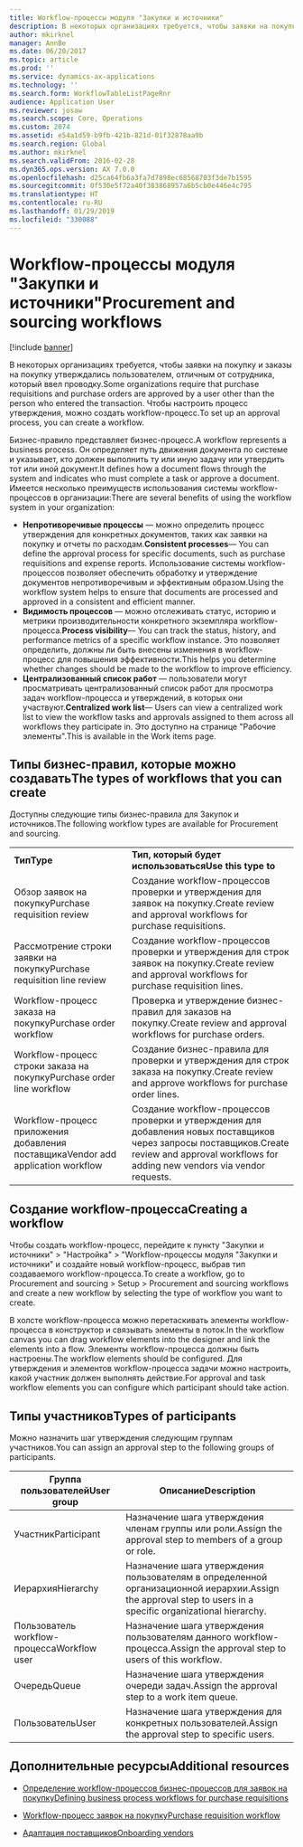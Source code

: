 ```yaml
---
title: Workflow-процессы модуля "Закупки и источники"
description: В некоторых организациях требуется, чтобы заявки на покупку и заказы на покупку утверждались пользователем, отличным от сотрудника, который ввел проводку. Чтобы настроить процесс утверждения, можно создать workflow-процесс.
author: mkirknel
manager: AnnBe
ms.date: 06/20/2017
ms.topic: article
ms.prod: ''
ms.service: dynamics-ax-applications
ms.technology: ''
ms.search.form: WorkflowTableListPageRnr
audience: Application User
ms.reviewer: josaw
ms.search.scope: Core, Operations
ms.custom: 2074
ms.assetid: e54a1d59-b9fb-421b-821d-01f32878aa9b
ms.search.region: Global
ms.author: mkirknel
ms.search.validFrom: 2016-02-28
ms.dyn365.ops.version: AX 7.0.0
ms.openlocfilehash: d25ca64fb6a3fa7d7898ec68568703f3de7b1595
ms.sourcegitcommit: 0f530e5f72a40f383868957a6b5cb0e446e4c795
ms.translationtype: HT
ms.contentlocale: ru-RU
ms.lasthandoff: 01/29/2019
ms.locfileid: "330088"
---
```

# <a name="procurement-and-sourcing-workflows"></a><span data-ttu-id="83246-104">Workflow-процессы модуля "Закупки и источники"</span><span class="sxs-lookup"><span data-stu-id="83246-104">Procurement and sourcing workflows</span></span>

[!include [banner](../includes/banner.md)]

<span data-ttu-id="83246-105">В некоторых организациях требуется, чтобы заявки на покупку и заказы на покупку утверждались пользователем, отличным от сотрудника, который ввел проводку.</span><span class="sxs-lookup"><span data-stu-id="83246-105">Some organizations require that purchase requisitions and purchase orders are approved by a user other than the person who entered the transaction.</span></span> <span data-ttu-id="83246-106">Чтобы настроить процесс утверждения, можно создать workflow-процесс.</span><span class="sxs-lookup"><span data-stu-id="83246-106">To set up an approval process, you can create a workflow.</span></span>

<span data-ttu-id="83246-107">Бизнес-правило представляет бизнес-процесс.</span><span class="sxs-lookup"><span data-stu-id="83246-107">A workflow represents a business process.</span></span> <span data-ttu-id="83246-108">Он определяет путь движения документа по системе и указывает, кто должен выполнить ту или иную задачу или утвердить тот или иной документ.</span><span class="sxs-lookup"><span data-stu-id="83246-108">It defines how a document flows through the system and indicates who must complete a task or approve a document.</span></span> <span data-ttu-id="83246-109">Имеется несколько преимуществ использования системы workflow-процессов в организации:</span><span class="sxs-lookup"><span data-stu-id="83246-109">There are several benefits of using the workflow system in your organization:</span></span>
-   <span data-ttu-id="83246-110">**Непротиворечивые процессы** — можно определить процесс утверждения для конкретных документов, таких как заявки на покупку и отчеты по расходам.</span><span class="sxs-lookup"><span data-stu-id="83246-110">**Consistent processes**— You can define the approval process for specific documents, such as purchase requisitions and expense reports.</span></span> <span data-ttu-id="83246-111">Использование системы workflow-процессов позволяет обеспечить обработку и утверждение документов непротиворечивым и эффективным образом.</span><span class="sxs-lookup"><span data-stu-id="83246-111">Using the workflow system helps to ensure that documents are processed and approved in a consistent and efficient manner.</span></span>
-   <span data-ttu-id="83246-112">**Видимость процессов** — можно отслеживать статус, историю и метрики производительности конкретного экземпляра workflow-процесса.</span><span class="sxs-lookup"><span data-stu-id="83246-112">**Process visibility**— You can track the status, history, and performance metrics of a specific workflow instance.</span></span> <span data-ttu-id="83246-113">Это позволяет определить, должны ли быть внесены изменения в workflow-процесс для повышения эффективности.</span><span class="sxs-lookup"><span data-stu-id="83246-113">This helps you determine whether changes should be made to the workflow to improve efficiency.</span></span>
-   <span data-ttu-id="83246-114">**Централизованный список работ** — пользователи могут просматривать централизованный список работ для просмотра задач workflow-процесса и утверждений, в которых они участвуют.</span><span class="sxs-lookup"><span data-stu-id="83246-114">**Centralized work list**— Users can view a centralized work list to view the workflow tasks and approvals assigned to them across all workflows they participate in.</span></span> <span data-ttu-id="83246-115">Это доступно на странице "Рабочие элементы".</span><span class="sxs-lookup"><span data-stu-id="83246-115">This is available in the Work items page.</span></span>

## <a name="the-types-of-workflows-that-you-can-create"></a><span data-ttu-id="83246-116">Типы бизнес-правил, которые можно создавать</span><span class="sxs-lookup"><span data-stu-id="83246-116">The types of workflows that you can create</span></span>
<span data-ttu-id="83246-117">Доступны следующие типы бизнес-правила для Закупок и источников.</span><span class="sxs-lookup"><span data-stu-id="83246-117">The following workflow types are available for Procurement and sourcing.</span></span>

|                                  |                                                               |
|----------------------------------|---------------------------------------------------------------|
| <span data-ttu-id="83246-118">**Тип**</span><span class="sxs-lookup"><span data-stu-id="83246-118">**Type**</span></span>                         | <span data-ttu-id="83246-119">**Тип, который будет использоваться**</span><span class="sxs-lookup"><span data-stu-id="83246-119">**Use this type to**</span></span>                                          |
| <span data-ttu-id="83246-120">Обзор заявок на покупку</span><span class="sxs-lookup"><span data-stu-id="83246-120">Purchase requisition review</span></span>      | <span data-ttu-id="83246-121">Создание workflow-процессов проверки и утверждения для заявок на покупку.</span><span class="sxs-lookup"><span data-stu-id="83246-121">Create review and approval workflows for purchase requisitions.</span></span>            |
| <span data-ttu-id="83246-122">Рассмотрение строки заявки на покупку</span><span class="sxs-lookup"><span data-stu-id="83246-122">Purchase requisition line review</span></span> | <span data-ttu-id="83246-123">Создание workflow-процессов проверки и утверждения для строк заявок на покупку.</span><span class="sxs-lookup"><span data-stu-id="83246-123">Create review and approval workflows for purchase requisition lines.</span></span>       |
| <span data-ttu-id="83246-124">Workflow-процесс заказа на покупку</span><span class="sxs-lookup"><span data-stu-id="83246-124">Purchase order workflow</span></span>          | <span data-ttu-id="83246-125">Проверка и утверждение бизнес-правил для заказов на покупку.</span><span class="sxs-lookup"><span data-stu-id="83246-125">Create review and approval workflows for purchase orders.</span></span>     |
| <span data-ttu-id="83246-126">Workflow-процесс строки заказа на покупку</span><span class="sxs-lookup"><span data-stu-id="83246-126">Purchase order line workflow</span></span>     | <span data-ttu-id="83246-127">Создание бизнес-правила для проверки и утверждения для строк заказа на покупку.</span><span class="sxs-lookup"><span data-stu-id="83246-127">Create review and approve workflows for purchase order lines.</span></span> |
| <span data-ttu-id="83246-128">Workflow-процесс приложения добавления поставщика</span><span class="sxs-lookup"><span data-stu-id="83246-128">Vendor add application workflow</span></span>  | <span data-ttu-id="83246-129">Создание workflow-процессов проверки и утверждения для добавления новых поставщиков через запросы поставщиков.</span><span class="sxs-lookup"><span data-stu-id="83246-129">Create review and approval workflows for adding new vendors via vendor requests.</span></span> |

## <a name="creating-a-workflow"></a><span data-ttu-id="83246-130">Создание workflow-процесса</span><span class="sxs-lookup"><span data-stu-id="83246-130">Creating a workflow</span></span>

<span data-ttu-id="83246-131">Чтобы создать workflow-процесс, перейдите к пункту "Закупки и источники" &gt; "Настройка" &gt; "Workflow-процессы модуля "Закупки и источники" и создайте новый workflow-процесс, выбрав тип создаваемого workflow-процесса.</span><span class="sxs-lookup"><span data-stu-id="83246-131">To create a workflow, go to Procurement and sourcing &gt; Setup &gt; Procurement and sourcing workflows and create a new workflow by selecting the type of workflow you want to create.</span></span>  

<span data-ttu-id="83246-132">В холсте workflow-процесса можно перетаскивать элементы workflow-процесса в конструктор и связывать элементы в поток.</span><span class="sxs-lookup"><span data-stu-id="83246-132">In the workflow canvas you can drag workflow elements into the designer and link the elements into a flow.</span></span> <span data-ttu-id="83246-133">Элементы workflow-процесса должны быть настроены.</span><span class="sxs-lookup"><span data-stu-id="83246-133">The workflow elements should be configured.</span></span> <span data-ttu-id="83246-134">Для утверждения и элементов workflow-процесса задачи можно настроить, какой участник должен выполнять действие.</span><span class="sxs-lookup"><span data-stu-id="83246-134">For approval and task workflow elements you can configure which participant should take action.</span></span>

## <a name="types-of-participants"></a><span data-ttu-id="83246-135">Типы участников</span><span class="sxs-lookup"><span data-stu-id="83246-135">Types of participants</span></span>

<span data-ttu-id="83246-136">Можно назначить шаг утверждения следующим группам участников.</span><span class="sxs-lookup"><span data-stu-id="83246-136">You can assign an approval step to the following groups of participants.</span></span>

| <span data-ttu-id="83246-137">Группа пользователей</span><span class="sxs-lookup"><span data-stu-id="83246-137">User group</span></span>    | <span data-ttu-id="83246-138">Описание</span><span class="sxs-lookup"><span data-stu-id="83246-138">Description</span></span>                                                               |
|---------------|---------------------------------------------------------------------------|
| <span data-ttu-id="83246-139">Участник</span><span class="sxs-lookup"><span data-stu-id="83246-139">Participant</span></span>   | <span data-ttu-id="83246-140">Назначение шага утверждения членам группы или роли.</span><span class="sxs-lookup"><span data-stu-id="83246-140">Assign the approval step to members of a group or role.</span></span>                   |
| <span data-ttu-id="83246-141">Иерархия</span><span class="sxs-lookup"><span data-stu-id="83246-141">Hierarchy</span></span>     | <span data-ttu-id="83246-142">Назначение шага утверждения пользователям в определенной организационной иерархии.</span><span class="sxs-lookup"><span data-stu-id="83246-142">Assign the approval step to users in a specific organizational hierarchy.</span></span> |
| <span data-ttu-id="83246-143">Пользователь workflow-процесса</span><span class="sxs-lookup"><span data-stu-id="83246-143">Workflow user</span></span> | <span data-ttu-id="83246-144">Назначение шага утверждения пользователям данного workflow-процесса.</span><span class="sxs-lookup"><span data-stu-id="83246-144">Assign the approval step to users of this workflow.</span></span>                       |
| <span data-ttu-id="83246-145">Очередь</span><span class="sxs-lookup"><span data-stu-id="83246-145">Queue</span></span>         | <span data-ttu-id="83246-146">Назначение шага утверждения очереди задач.</span><span class="sxs-lookup"><span data-stu-id="83246-146">Assign the approval step to a work item queue.</span></span>                            |
| <span data-ttu-id="83246-147">Пользователь</span><span class="sxs-lookup"><span data-stu-id="83246-147">User</span></span>          | <span data-ttu-id="83246-148">Назначение шага утверждения для конкретных пользователей.</span><span class="sxs-lookup"><span data-stu-id="83246-148">Assign the approval step to specific users.</span></span>                               |



## <a name="additional-resources"></a><span data-ttu-id="83246-149">Дополнительные ресурсы</span><span class="sxs-lookup"><span data-stu-id="83246-149">Additional resources</span></span>

- [<span data-ttu-id="83246-150">Определение workflow-процессов бизнес-процессов для заявок на покупку</span><span class="sxs-lookup"><span data-stu-id="83246-150">Defining business process workflows for purchase requisitions</span></span>](https://mbs.microsoft.com/customersource/Global/AX/learning/documentation/white-papers/Defining_business_process_workflows_for_purchase_requisitions)

- [<span data-ttu-id="83246-151">Workflow-процесс заявок на покупку</span><span class="sxs-lookup"><span data-stu-id="83246-151">Purchase requisition workflow</span></span>](purchase-requisitions-workflow.md)

- [<span data-ttu-id="83246-152">Адаптация поставщиков</span><span class="sxs-lookup"><span data-stu-id="83246-152">Onboarding vendors</span></span>](vendor-onboarding.md)

